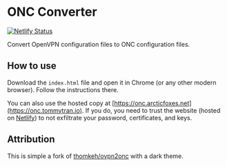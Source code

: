 # ONC Converter
[![Netlify Status](https://api.netlify.com/api/v1/badges/7571501a-d480-4415-8856-b9572fb999f6/deploy-status)](https://app.netlify.com/sites/onc/deploys)

Convert OpenVPN configuration files to ONC configuration files.

## How to use
Download the `index.html` file and open it in Chrome (or any other modern browser). Follow the instructions there.

You can also use the hosted copy at [https://onc.arcticfoxes.net](https://onc.tommytran.io). If you do, you need to trust the website (hosted on [Netlify](https://netlify.app/)) to not exfiltrate your password, certificates, and keys.

## Attribution
This is simple a fork of [thomkeh/ovpn2onc](https://github.com/thomkeh/ovpn2onc) with a dark theme.
